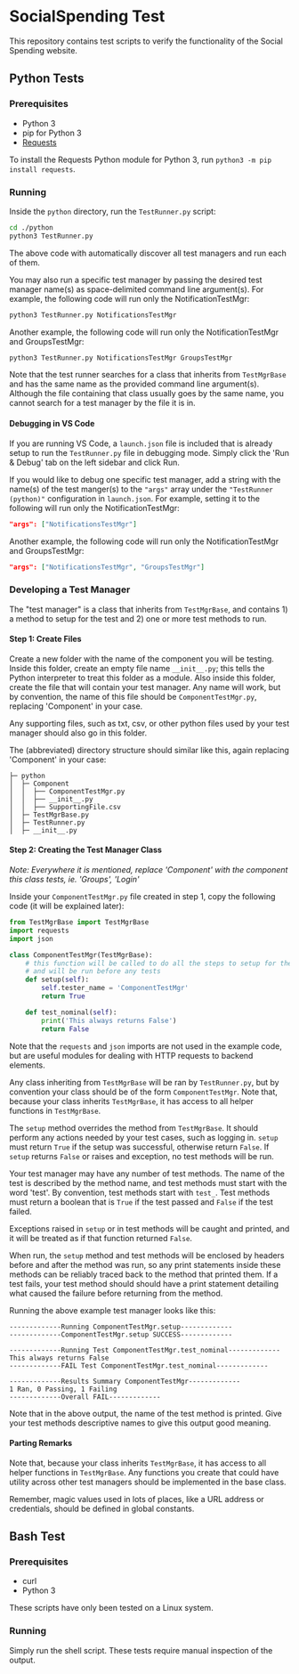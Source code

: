 # SocialSpending Test

This repository contains test scripts to verify the functionality of the Social Spending website.

## Python Tests

### Prerequisites

* Python 3
* pip for Python 3
* [Requests](https://pypi.org/project/requests/)

To install the Requests Python module for Python 3, run `python3 -m pip install requests`.

### Running

Inside the `python` directory, run the `TestRunner.py` script:

```bash
cd ./python
python3 TestRunner.py
```

The above code with automatically discover all test managers and run each of them.

You may also run a specific test manager by passing the desired test manager name(s) as space-delimited command line argument(s). For example, the following code will run only the NotificationTestMgr:

```bash
python3 TestRunner.py NotificationsTestMgr
```

Another example, the following code will run only the NotificationTestMgr and GroupsTestMgr:

```bash
python3 TestRunner.py NotificationsTestMgr GroupsTestMgr
```

Note that the test runner searches for a class that inherits from `TestMgrBase` and has the same name as the provided command line argument(s). Although the file containing that class usually goes by the same name, you cannot search for a test manager by the file it is in.

#### Debugging in VS Code

If you are running VS Code, a `launch.json` file is included that is already setup to run the `TestRunner.py` file in debugging mode. Simply click the 'Run & Debug' tab on the left sidebar and click Run.

If you would like to debug one specific test manager, add a string with the name(s) of the test manger(s) to the `"args"` array under the `"TestRunner (python)"` configuration in `launch.json`. For example, setting it to the following will run only the NotificationTestMgr:

```json
"args": ["NotificationsTestMgr"]
```

Another example, the following code will run only the NotificationTestMgr and GroupsTestMgr:

```json
"args": ["NotificationsTestMgr", "GroupsTestMgr"]
```

### Developing a Test Manager

The "test manager" is a class that inherits from `TestMgrBase`, and contains 1) a method to setup for the test and 2) one or more test methods to run.

#### Step 1: Create Files

Create a new folder with the name of the component you will be testing. Inside this folder, create an empty file name `__init__.py`; this tells the Python interpreter to treat this folder as a module. Also inside this folder, create the file that will contain your test manager. Any name will work, but by convention, the name of this file should be `ComponentTestMgr.py`, replacing 'Component' in your case.

Any supporting files, such as txt, csv, or other python files used by your test manager should also go in this folder.

The (abbreviated) directory structure should similar like this, again replacing 'Component' in your case:
```
├─ python
│  ├─ Component
│  │  ├── ComponentTestMgr.py
│  │  ├── __init__.py
│  │  ├── SupportingFile.csv
│  ├─ TestMgrBase.py
│  ├─ TestRunner.py
│  ├─ __init__.py
```

#### Step 2: Creating the Test Manager Class

_Note: Everywhere it is mentioned, replace 'Component' with the component this class tests, ie. 'Groups', 'Login'_

Inside your `ComponentTestMgr.py` file created in step 1, copy the following code (it will be explained later):

```python
from TestMgrBase import TestMgrBase
import requests
import json

class ComponentTestMgr(TestMgrBase):
    # this function will be called to do all the steps to setup for the tests, ...
    # and will be run before any tests
    def setup(self):
        self.tester_name = 'ComponentTestMgr'
        return True

    def test_nominal(self):
        print('This always returns False')
        return False
```

Note that the `requests` and `json` imports are not used in the example code, but are useful modules for dealing with HTTP requests to backend elements.

Any class inheriting from `TestMgrBase` will be ran by `TestRunner.py`, but by convention your class should be of the form `ComponentTestMgr`. Note that, because your class inherits `TestMgrBase`, it has access to all helper functions in `TestMgrBase`.

The `setup` method overrides the method from `TestMgrBase`. It should perform any actions needed by your test cases, such as logging in. `setup` must return `True` if the setup was successful, otherwise return `False`. If `setup` returns `False` or raises and exception, no test methods will be run.

Your test manager may have any number of test methods. The name of the test is described by the method name, and test methods must start with the word 'test'. By convention, test methods start with `test_`. Test methods must return a boolean that is `True` if the test passed and `False` if the test failed.

Exceptions raised in `setup` or in test methods will be caught and printed, and it will be treated as if that function returned `False`.

When run, the `setup` method and test methods will be enclosed by headers before and after the method was run, so any print statements inside these methods can be reliably traced back to the method that printed them. If a test fails, your test method should should have a print statement detailing what caused the failure before returning from the method.

Running the above example test manager looks like this:

```
-------------Running ComponentTestMgr.setup-------------
-------------ComponentTestMgr.setup SUCCESS-------------

-------------Running Test ComponentTestMgr.test_nominal-------------
This always returns False
-------------FAIL Test ComponentTestMgr.test_nominal-------------

-------------Results Summary ComponentTestMgr-------------
1 Ran, 0 Passing, 1 Failing
-------------Overall FAIL-------------
```

Note that in the above output, the name of the test method is printed. Give your test methods descriptive names to give this output good meaning.

#### Parting Remarks

Note that, because your class inherits `TestMgrBase`, it has access to all helper functions in `TestMgrBase`. Any functions you create that could have utility across other test managers should be implemented in the base class.

Remember, magic values used in lots of places, like a URL address or credentials, should be defined in global constants.

## Bash Test

### Prerequisites

* curl
* Python 3

These scripts have only been tested on a Linux system.

### Running

Simply run the shell script. These tests require manual inspection of the output.
